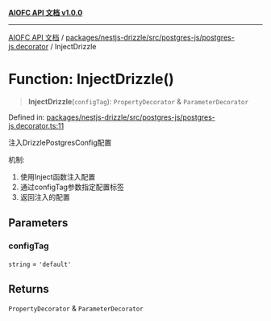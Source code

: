 [**AIOFC API 文档 v1.0.0**](../../../../../../README.md)

***

[AIOFC API 文档](../../../../../../modules.md) / [packages/nestjs-drizzle/src/postgres-js/postgres-js.decorator](../README.md) / InjectDrizzle

# Function: InjectDrizzle()

> **InjectDrizzle**(`configTag`): `PropertyDecorator` & `ParameterDecorator`

Defined in: [packages/nestjs-drizzle/src/postgres-js/postgres-js.decorator.ts:11](https://github.com/aiofc-nx/aiofc-server-20250113/blob/c42968e9d610c830827b0ce80268360670d99c8b/packages/nestjs-drizzle/src/postgres-js/postgres-js.decorator.ts#L11)

注入DrizzlePostgresConfig配置

机制:
1. 使用Inject函数注入配置
2. 通过configTag参数指定配置标签
3. 返回注入的配置

## Parameters

### configTag

`string` = `'default'`

## Returns

`PropertyDecorator` & `ParameterDecorator`
